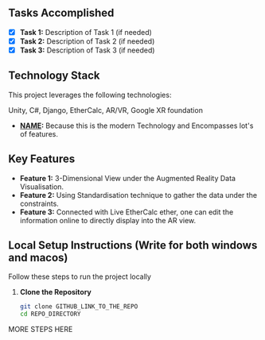## Tasks Accomplished

- [x] **Task 1:** Description of Task 1 (if needed)
- [x] **Task 2:** Description of Task 2 (if needed)
- [x] **Task 3:** Description of Task 3 (if needed)

## Technology Stack

This project leverages the following technologies:

Unity, C#, Django, EtherCalc, AR/VR, Google XR foundation

- **[NAME](WEBSITE):** Because this is the modern Technology and Encompasses lot's of features.

## Key Features

- **Feature 1:** 3-Dimensional View under the Augmented Reality Data Visualisation.
- **Feature 2:** Using Standardisation technique to gather the data under the constraints.
- **Feature 3:** Connected with Live EtherCalc ether, one can edit the information online to directly display into the AR view.

## Local Setup Instructions (Write for both windows and macos)

Follow these steps to run the project locally

1. **Clone the Repository**
   ```bash
   git clone GITHUB_LINK_TO_THE_REPO
   cd REPO_DIRECTORY
   ```

MORE STEPS HERE
